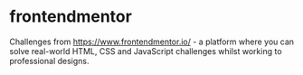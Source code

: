 # frontendmentor
Challenges from https://www.frontendmentor.io/ -  a platform where you can solve real-world HTML, CSS and JavaScript challenges whilst working to professional designs.
